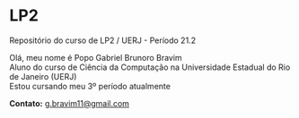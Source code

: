 # LP2
<p>Repositório do curso de LP2 / UERJ - Período 21.2 </p>

<p>
  Olá, meu nome é Popo 
  Gabriel Brunoro Bravim </br>
  Aluno do curso de Ciência da Computação na Universidade Estadual do Rio de Janeiro (UERJ) </br>
  Estou cursando meu 3º período atualmente </br>
</p>

__Contato:__ g.bravim11@gmail.com
